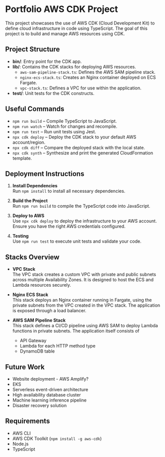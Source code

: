 # Portfolio AWS CDK Project

This project showcases the use of AWS CDK (Cloud Development Kit) to define cloud infrastructure in code using TypeScript. The goal of this project is to build and manage AWS resources using CDK.

## Project Structure

- **bin/**: Entry point for the CDK app.
- **lib/**: Contains the CDK stacks for deploying AWS resources.
  - `aws-sam-pipeline-stack.ts`: Defines the AWS SAM pipeline stack.
  - `nginx-ecs-stack.ts`: Creates an Nginx container deployed on ECS Fargate.
  - `vpc-stack.ts`: Defines a VPC for use within the application.
- **test/**: Unit tests for the CDK constructs.

## Useful Commands

- `npm run build` – Compile TypeScript to JavaScript.
- `npm run watch` – Watch for changes and recompile.
- `npm run test` – Run unit tests using Jest.
- `npx cdk deploy` – Deploy the CDK stack to your default AWS account/region.
- `npx cdk diff` – Compare the deployed stack with the local state.
- `npx cdk synth` – Synthesize and print the generated CloudFormation template.

## Deployment Instructions

1. **Install Dependencies**  
   Run `npm install` to install all necessary dependencies.

2. **Build the Project**  
   Run `npm run build` to compile the TypeScript code into JavaScript.

3. **Deploy to AWS**  
   Use `npx cdk deploy` to deploy the infrastructure to your AWS account. Ensure you have the right AWS credentials configured.

4. **Testing**  
   Use `npm run test` to execute unit tests and validate your code.

## Stacks Overview

- **VPC Stack**  
  The VPC stack creates a custom VPC with private and public subnets across multiple Availability Zones. It is designed to host the ECS and Lambda resources securely.

- **Nginx ECS Stack**  
  This stack deploys an Nginx container running in Fargate, using the private subnets from the VPC created in the VPC stack. The application is exposed through a load balancer.

- **AWS SAM Pipeline Stack**  
  This stack defines a CI/CD pipeline using AWS SAM to deploy Lambda functions in private subnets. The application itself consists of
  - API Gateway
  - Lambda for each HTTP method type
  - DynamoDB table

## Future Work

- Website deployment - AWS Amplify?
- EKS
- Serverless event-driven architecture
- High availability database cluster
- Machine learning inference pipeline
- Disaster recovery solution

## Requirements

- AWS CLI
- AWS CDK Toolkit (`npm install -g aws-cdk`)
- Node.js
- TypeScript